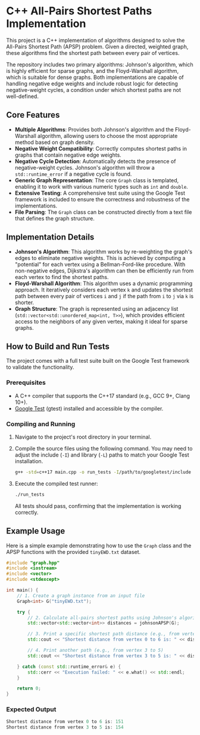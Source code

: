 # C++ All-Pairs Shortest Paths Implementation

This project is a C++ implementation of algorithms designed to solve the All-Pairs Shortest Path (APSP) problem. Given a directed, weighted graph, these algorithms find the shortest path between every pair of vertices.

The repository includes two primary algorithms: Johnson's algorithm, which is highly efficient for sparse graphs, and the Floyd-Warshall algorithm, which is suitable for dense graphs. Both implementations are capable of handling negative edge weights and include robust logic for detecting negative-weight cycles, a condition under which shortest paths are not well-defined.

## Core Features

-   **Multiple Algorithms**: Provides both Johnson's algorithm and the Floyd-Warshall algorithm, allowing users to choose the most appropriate method based on graph density.
-   **Negative Weight Compatibility**: Correctly computes shortest paths in graphs that contain negative edge weights.
-   **Negative Cycle Detection**: Automatically detects the presence of negative-weight cycles. Johnson's algorithm will throw a `std::runtime_error` if a negative cycle is found.
-   **Generic Graph Representation**: The core `Graph` class is templated, enabling it to work with various numeric types such as `int` and `double`.
-   **Extensive Testing**: A comprehensive test suite using the Google Test framework is included to ensure the correctness and robustness of the implementations.
-   **File Parsing**: The `Graph` class can be constructed directly from a text file that defines the graph structure.

## Implementation Details

-   **Johnson's Algorithm**: This algorithm works by re-weighting the graph's edges to eliminate negative weights. This is achieved by computing a "potential" for each vertex using a Bellman-Ford-like procedure. With non-negative edges, Dijkstra's algorithm can then be efficiently run from each vertex to find the shortest paths.
-   **Floyd-Warshall Algorithm**: This algorithm uses a dynamic programming approach. It iteratively considers each vertex `k` and updates the shortest path between every pair of vertices `i` and `j` if the path from `i` to `j` via `k` is shorter.
-   **Graph Structure**: The graph is represented using an adjacency list (`std::vector<std::unordered_map<int, T>>`), which provides efficient access to the neighbors of any given vertex, making it ideal for sparse graphs.

## How to Build and Run Tests

The project comes with a full test suite built on the Google Test framework to validate the functionality.

### Prerequisites

-   A C++ compiler that supports the C++17 standard (e.g., GCC 9+, Clang 10+).
-   [Google Test](https://github.com/google/googletest) (gtest) installed and accessible by the compiler.

### Compiling and Running

1.  Navigate to the project's root directory in your terminal.
2.  Compile the source files using the following command. You may need to adjust the include (`-I`) and library (`-L`) paths to match your Google Test installation.

    ```bash
    g++ -std=c++17 main.cpp -o run_tests -I/path/to/googletest/include -L/path/to/googletest/lib -lgtest -lgtest_main -pthread
    ```

3.  Execute the compiled test runner:

    ```bash
    ./run_tests
    ```

    All tests should pass, confirming that the implementation is working correctly.

## Example Usage

Here is a simple example demonstrating how to use the `Graph` class and the APSP functions with the provided `tinyEWD.txt` dataset.

```cpp
#include "graph.hpp"
#include <iostream>
#include <vector>
#include <stdexcept>

int main() {
    // 1. Create a graph instance from an input file
    Graph<int> G("tinyEWD.txt");

    try {
        // 2. Calculate all-pairs shortest paths using Johnson's algorithm
        std::vector<std::vector<int>> distances = johnsonAPSP(G);

        // 3. Print a specific shortest path distance (e.g., from vertex 0 to 6)
        std::cout << "Shortest distance from vertex 0 to 6 is: " << distances << std::endl;

        // 4. Print another path (e.g., from vertex 3 to 5)
        std::cout << "Shortest distance from vertex 3 to 5 is: " << distances << std::endl;

    } catch (const std::runtime_error& e) {
        std::cerr << "Execution failed: " << e.what() << std::endl;
    }

    return 0;
}
```

### Expected Output
```cpp
Shortest distance from vertex 0 to 6 is: 151
Shortest distance from vertex 3 to 5 is: 154
```
